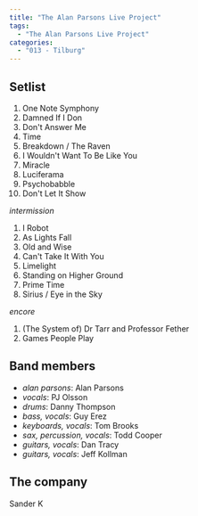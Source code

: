 ```yaml
---
title: "The Alan Parsons Live Project"
tags:
  - "The Alan Parsons Live Project"
categories:
  - "013 - Tilburg"
---
```

Setlist
-------
1. One Note Symphony
1. Damned If I Don
1. Don't Answer Me
1. Time
1. Breakdown / The Raven
1. I Wouldn't Want To Be Like You
1. Miracle
1. Luciferama
1. Psychobabble
1. Don't Let It Show

_intermission_

1. I Robot
1. As Lights Fall
1. Old and Wise
1. Can't Take It With You
1. Limelight
1. Standing on Higher Ground
1. Prime Time
1. Sirius / Eye in the Sky

_encore_

1. (The System of) Dr Tarr and Professor Fether
1. Games People Play

Band members
------------
* _alan parsons_: Alan Parsons
* _vocals_: PJ Olsson
* _drums_: Danny Thompson
* _bass, vocals_: Guy Erez
* _keyboards, vocals_: Tom Brooks
* _sax, percussion, vocals_: Todd Cooper
* _guitars, vocals_: Dan Tracy
* _guitars, vocals_: Jeff Kollman

The company
-----------
Sander K
